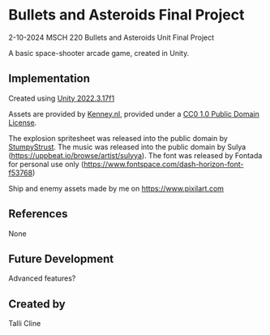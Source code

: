 # Bullets and Asteroids Final Project
2-10-2024
MSCH 220 Bullets and Asteroids Unit Final Project

A basic space-shooter arcade game, created in Unity.

## Implementation

Created using [Unity 2022.3.17f1](https://unity.com/download)

Assets are provided by [Kenney.nl](https://kenney.nl/assets/space-shooter-extension), provided under a [CC0 1.0 Public Domain License](https://creativecommons.org/publicdomain/zero/1.0/).

The explosion spritesheet was released into the public domain by [StumpyStrust](https://opengameart.org/content/explosion-sheet).
The music was released into the public domain by Sulya (https://uppbeat.io/browse/artist/sulyya).
The font was released by Fontada for personal use only (https://www.fontspace.com/dash-horizon-font-f53768)

Ship and enemy assets made by me on https://www.pixilart.com 


## References
None

## Future Development
Advanced features?

## Created by
Talli Cline

